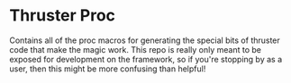# Thruster Proc

Contains all of the proc macros for generating the special bits of thruster code that make the magic work. This repo is really only meant to be exposed for development on the framework, so if you're stopping by as a user, then this might be more confusing than helpful!
